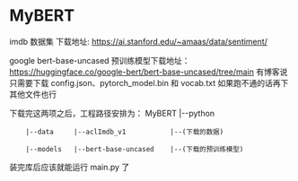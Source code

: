 # MyBERT

imdb 数据集 下载地址:
https://ai.stanford.edu/~amaas/data/sentiment/

google bert-base-uncased 预训练模型下载地址：
https://huggingface.co/google-bert/bert-base-uncased/tree/main
有博客说只需要下载 config.json、pytorch_model.bin 和 vocab.txt
如果跑不通的话再下其他文件也行

下载完这两项之后，工程路径安排为：
MyBERT  |--python

        |--data     |--aclImdb_v1           |--(下载的数据)
        
        |--models   |--bert-base-uncased    |--(下载的预训练模型)

装完库后应该就能运行 main.py 了

